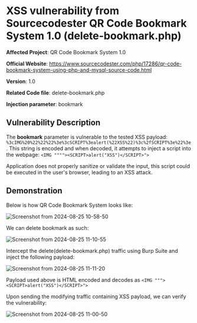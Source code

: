 
# XSS vulnerability from Sourcecodester QR Code Bookmark System 1.0 (delete-bookmark.php)

**Affected Project**: QR Code Bookmark System 1.0

**Official Website**: https://www.sourcecodester.com/php/17286/qr-code-bookmark-system-using-php-and-mysql-source-code.html

**Version**: 1.0

**Related Code file**: delete-bookmark.php

**Injection parameter**: bookmark

## Vulnerability Description

The **bookmark** parameter is vulnerable to the tested XSS payload: `%3cIMG%20%22%22%22%3e%3cSCRIPT%3ealert(%22XSS%22)%3c%2fSCRIPT%3e%22%3e`. This string is encoded and when decoded, it attempts to inject a script into the webpage:
`<IMG """"><SCRIPT>alert("XSS")</SCRIPT>">`

Application does not properly sanitize or validate the input, this script could be executed in the user's browser, leading to an XSS attack.

## Demonstration
Below is how QR Code Bookmark System looks like:

![Screenshot from 2024-08-25 10-58-50](https://github.com/user-attachments/assets/ea1d467c-872b-434d-9039-2d4638a861d5)

We can delete bookmark as such:

![Screenshot from 2024-08-25 11-10-55](https://github.com/user-attachments/assets/df7ca1dc-3b79-4bbe-b837-e630a11eea05)

Intercept the delete(delete-bookmark.php) traffic using Burp Suite and inject the following payload:

![Screenshot from 2024-08-25 11-11-20](https://github.com/user-attachments/assets/59051aec-84f4-4a6e-ad59-5ef1fd253fcf)

Payload used above is HTML encoded and decodes as `<IMG """><SCRIPT>alert("XSS")</SCRIPT>">`

Upon sending the modifying traffic containing XSS payload, we can verify the vulnerability:

![Screenshot from 2024-08-25 11-00-50](https://github.com/user-attachments/assets/28168943-a37b-473f-bdc5-26c78ede3034)
